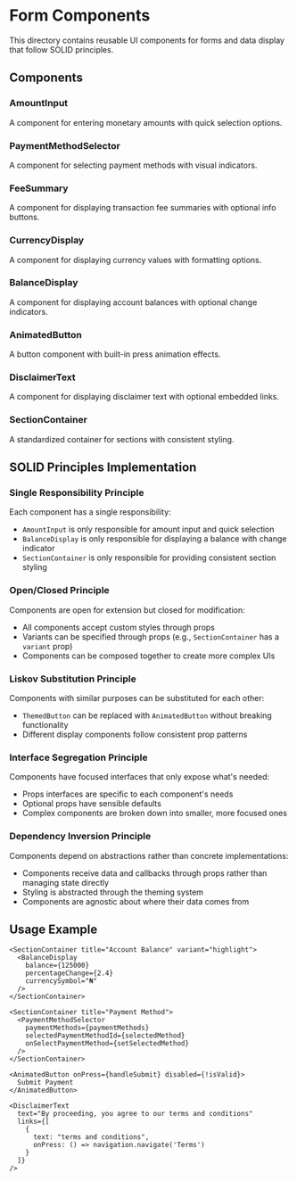 # Form Components

This directory contains reusable UI components for forms and data display that follow SOLID principles.

## Components

### AmountInput
A component for entering monetary amounts with quick selection options.

### PaymentMethodSelector
A component for selecting payment methods with visual indicators.

### FeeSummary
A component for displaying transaction fee summaries with optional info buttons.

### CurrencyDisplay
A component for displaying currency values with formatting options.

### BalanceDisplay
A component for displaying account balances with optional change indicators.

### AnimatedButton
A button component with built-in press animation effects.

### DisclaimerText
A component for displaying disclaimer text with optional embedded links.

### SectionContainer
A standardized container for sections with consistent styling.

## SOLID Principles Implementation

### Single Responsibility Principle
Each component has a single responsibility:
- `AmountInput` is only responsible for amount input and quick selection
- `BalanceDisplay` is only responsible for displaying a balance with change indicator
- `SectionContainer` is only responsible for providing consistent section styling

### Open/Closed Principle
Components are open for extension but closed for modification:
- All components accept custom styles through props
- Variants can be specified through props (e.g., `SectionContainer` has a `variant` prop)
- Components can be composed together to create more complex UIs

### Liskov Substitution Principle
Components with similar purposes can be substituted for each other:
- `ThemedButton` can be replaced with `AnimatedButton` without breaking functionality
- Different display components follow consistent prop patterns

### Interface Segregation Principle
Components have focused interfaces that only expose what's needed:
- Props interfaces are specific to each component's needs
- Optional props have sensible defaults
- Complex components are broken down into smaller, more focused ones

### Dependency Inversion Principle
Components depend on abstractions rather than concrete implementations:
- Components receive data and callbacks through props rather than managing state directly
- Styling is abstracted through the theming system
- Components are agnostic about where their data comes from

## Usage Example

```tsx
<SectionContainer title="Account Balance" variant="highlight">
  <BalanceDisplay
    balance={125000}
    percentageChange={2.4}
    currencySymbol="₦"
  />
</SectionContainer>

<SectionContainer title="Payment Method">
  <PaymentMethodSelector
    paymentMethods={paymentMethods}
    selectedPaymentMethodId={selectedMethod}
    onSelectPaymentMethod={setSelectedMethod}
  />
</SectionContainer>

<AnimatedButton onPress={handleSubmit} disabled={!isValid}>
  Submit Payment
</AnimatedButton>

<DisclaimerText
  text="By proceeding, you agree to our terms and conditions"
  links={[
    {
      text: "terms and conditions",
      onPress: () => navigation.navigate('Terms')
    }
  ]}
/>
```